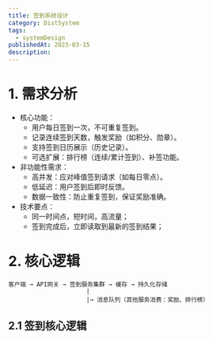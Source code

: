 ```yaml
---
title: 签到系统设计
category: DistSystem
tags:
  - systemDesign
publishedAt: 2023-03-15
description: 
---
```


# 1. 需求分析

- 核心功能：
    - 用户每日签到一次，不可重复签到。
    - 记录连续签到天数，触发奖励（如积分、勋章）。
    - 支持签到日历展示（历史记录）。
    - 可选扩展：排行榜（连续/累计签到）、补签功能。
- 非功能性需求：
    - 高并发：应对峰值签到请求（如每日零点）。
    - 低延迟：用户签到后即时反馈。
    - 数据一致性：防止重复签到，保证奖励准确。
- 技术要点：
	- 同一时间点，短时间，高流量；
	- 签到完成后，立即读取到最新的签到结果；


# 2. 核心逻辑

```
客户端 → API网关 → 签到服务集群 → 缓存 → 持久化存储
					  |
					  |→ 消息队列（其他服务消费：奖励、排行榜）
```


## 2.1 签到核心逻辑

